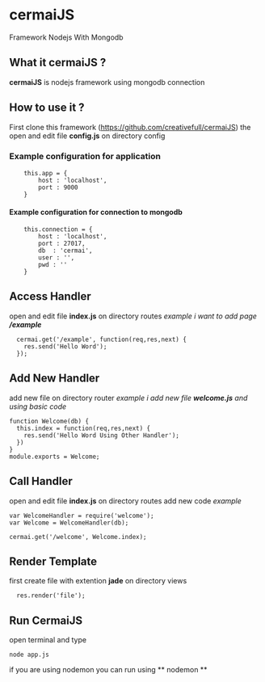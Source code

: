 # cermaiJS
Framework Nodejs With Mongodb
## What it cermaiJS ?
**cermaiJS** is nodejs framework using mongodb connection
## How to use it ?
First clone this framework (https://github.com/creativefull/cermaiJS)
the open and edit file **config.js** on directory config
### Example configuration for application
```
	this.app = {
		host : 'localhost',
		port : 9000
	}
```
#### Example configuration for connection to mongodb
```
	this.connection = {
		host : 'localhost',
		port : 27017,
		db	: 'cermai',
		user : '',
		pwd : ''
	}
```
## Access Handler
open and edit file **index.js** on directory routes
*example i want to add page  **/example***
```
  cermai.get('/example', function(req,res,next) {
    res.send('Hello Word');
  });
```
## Add New Handler
add new file on directory router
*example i add new file **welcome.js** and using basic code*
```
function Welcome(db) {
  this.index = function(req,res,next) {
    res.send('Hello Word Using Other Handler');
  })
}
module.exports = Welcome;
```
## Call Handler
open and edit file **index.js** on directory routes add new code
*example*
```
var WelcomeHandler = require('welcome');
var Welcome = WelcomeHandler(db);

cermai.get('/welcome', Welcome.index);
```
## Render Template
first create file with extention **jade** on directory views
```
  res.render('file');
```
## Run CermaiJS
open terminal and type
```
node app.js
```
if you are using nodemon you can run using ** nodemon **
